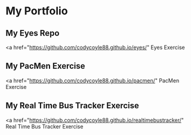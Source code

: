# My Portfolio
## My Eyes Repo
<a href="https://github.com/codycoyle88.github.io/eyes/" Eyes Exercise </a>
## My PacMen Exercise
<a href="https://github.com/codycoyle88.github.io/pacmen/" PacMen Exercise </a>
## My Real Time Bus Tracker Exercise
<a href="https://github.com/codycoyle88.github.io/realtimebustracker/" Real Time Bus Tracker Exercise </a>
